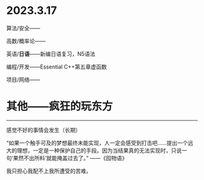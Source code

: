 # 2023.3.17

算法/安全——

高数/概率论——

英语/**日语**——新编日语复习，N5语法

编程/开发——Essential C++第五章虚函数

项目/网络——

# 其他——疯狂的玩东方

------

感觉不好的事情会发生（长期）

“如果一个触手可及的梦想最终未能实现，人一定会感受到打击吧……提出一个远大的理想，一定是一种保护自己的手段。因为当结果真的无法实现时，只说一句‘果然不出所料’就能掩盖过去了。” ——《囮物语》

我只担心我配不上我所遭受的苦难。

